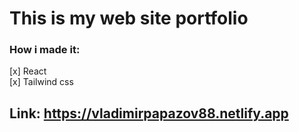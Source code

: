 # This is my web site portfolio

### How i made it:
[x] React\
[x] Tailwind css

## Link: https://vladimirpapazov88.netlify.app
